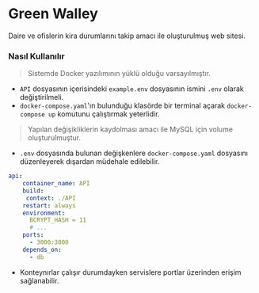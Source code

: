 # Green Walley
Daire ve ofislerin kira durumlarını takip amacı ile oluşturulmuş web sitesi.

### Nasıl Kullanılır 
> Sistemde Docker yazılımının yüklü olduğu varsayılmıştır.
* `API` dosyasının içerisindeki `example.env` dosyasının ismini `.env` olarak değiştirilmeli.
* `docker-compose.yaml`'ın bulunduğu klasörde bir terminal açarak `docker-compose up` komutunu çalıştırmak yeterlidir.

> Yapılan değişikliklerin kaydolması amacı ile MySQL için volume oluşturulmuştur.

* `.env` dosyasında bulunan değişkenlere `docker-compose.yaml` dosyasını düzenleyerek dışardan müdehale edilebilir.
```yaml
api:
    container_name: API
    build: 
     context: ./API
    restart: always
    environment:
      BCRYPT_HASH = 11
      # ...
    ports:
      - 3000:3000
    depends_on:
      - db
```

* Konteynırlar çalışır durumdayken servislere portlar üzerinden erişim sağlanabilir.
